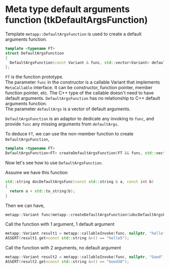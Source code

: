 [//]: # (Auto generated file, don't modify this file.)

# Meta type default arguments function (tkDefaultArgsFunction)

Template `metapp::DefaultArgsFunction` is used to create a default arguments function.  

```c++
template <typename FT>
struct DefaultArgsFunction
{
  DefaultArgsFunction(const Variant & func, std::vector<Variant> defaultArgs);
};
```
`FT` is the function prototype.  
The parameter `func` in the constructor is a callable Variant that implements `MetaCallable` interface.
It can be constructor, function pointer, member function pointer, etc. The C++ type of the callable doesn't
need to have default arguments. `DefaultArgsFunction` has no relationship to C++ default arguments function.  
The parameter `defaultArgs` is a vector of default arguments.  

`DefaultArgsFunction` is an adaptor to dedicate any invoking to `func`, and provide `func` any missing arguments from `defaultArgs`.

To deduce `FT`, we can use the non-member function to create `DefaultArgsFunction`,  

```c++
template <typename FT>
DefaultArgsFunction<FT> createDefaultArgsFunction(FT && func, std::vector<Variant> defaultArgs);
```

Now let's see how to use `DefaultArgsFunction`.

Assume we have this function

```c++
std::string docDefaultArgsFunc(const std::string & a, const int b)
{
  return a + std::to_string(b);
}
```

Then we can have,

```c++
metapp::Variant func(metapp::createDefaultArgsFunction(&docDefaultArgsFunc, { 5 }));
```

Call the function with 1 argument, 1 default argument

```c++
metapp::Variant result1 = metapp::callableInvoke(func, nullptr, "hello");
ASSERT(result1.get<const std::string &>() == "hello5");
```

Call the function with 2 arguments, no default argument

```c++
metapp::Variant result2 = metapp::callableInvoke(func, nullptr, "Good", 38);
ASSERT(result2.get<const std::string &>() == "Good38");
```